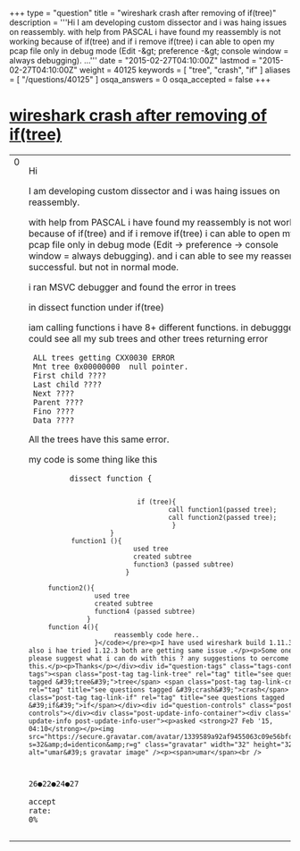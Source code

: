 +++
type = "question"
title = "wireshark crash after removing of if(tree)"
description = '''Hi  I am developing custom dissector and i was haing issues on reassembly. with help from PASCAL i have found my reassembly is not working because of if(tree) and if i remove if(tree) i can able to open my pcap file only in debug mode (Edit -&amp;gt; preference -&amp;gt; console window = always debugging). ...'''
date = "2015-02-27T04:10:00Z"
lastmod = "2015-02-27T04:10:00Z"
weight = 40125
keywords = [ "tree", "crash", "if" ]
aliases = [ "/questions/40125" ]
osqa_answers = 0
osqa_accepted = false
+++

<div class="headNormal">

# [wireshark crash after removing of if(tree)](/questions/40125/wireshark-crash-after-removing-of-iftree)

</div>

<div id="main-body">

<div id="askform">

<table id="question-table" style="width:100%;"><colgroup><col style="width: 50%" /><col style="width: 50%" /></colgroup><tbody><tr class="odd"><td style="width: 30px; vertical-align: top"><div class="vote-buttons"><span id="post-40125-upvote" class="ajax-command post-vote up" rel="nofollow" title="I like this post (click again to cancel)"> </span><div id="post-40125-score" class="post-score" title="current number of votes">0</div><span id="post-40125-downvote" class="ajax-command post-vote down" rel="nofollow" title="I dont like this post (click again to cancel)"> </span> <span id="favorite-mark" class="ajax-command favorite-mark" rel="nofollow" title="mark/unmark this question as favorite (click again to cancel)"> </span><div id="favorite-count" class="favorite-count"></div></div></td><td><div id="item-right"><div class="question-body"><p>Hi</p><p>I am developing custom dissector and i was haing issues on reassembly.</p><p>with help from PASCAL i have found my reassembly is not working because of if(tree) and if i remove if(tree) i can able to open my pcap file only in debug mode (Edit -&gt; preference -&gt; console window = always debugging). and i can able to see my reassembly successful. but not in normal mode.</p><p>i ran MSVC debugger and found the error in trees</p><p>in dissect function under if(tree)</p><p>iam calling functions i have 8+ different functions. in debuggger i could see all my sub trees and other trees returning error</p><pre><code> ALL trees getting CXX0030 ERROR
 Mnt tree 0x00000000  null pointer.
 First child ????
 Last child ????
 Next ????
 Parent ????
 Fino ???? 
 Data ????</code></pre><p>All the trees have this same error.</p><p>my code is some thing like this</p><pre><code>         dissect function {

                                if (tree){
                                        call function1(passed tree);
                                        call function2(passed tree);
                                         }
                         }
               function1 (){
                               used tree 
                               created subtree
                               function3 (passed subtree)
                             }

         function2(){
                     used tree 
                     created subtree
                     function4 (passed subtree)
                   }
         function 4(){
                          reassembly code here..
                     }</code></pre><p>I have used wireshark build 1.11.3 and also i hae tried 1.12.3 both are getting same issue .</p><p>Some one please suggest what i can do with this ? any suggestions to oercome from this.</p><p>Thanks</p></div><div id="question-tags" class="tags-container tags"><span class="post-tag tag-link-tree" rel="tag" title="see questions tagged &#39;tree&#39;">tree</span> <span class="post-tag tag-link-crash" rel="tag" title="see questions tagged &#39;crash&#39;">crash</span> <span class="post-tag tag-link-if" rel="tag" title="see questions tagged &#39;if&#39;">if</span></div><div id="question-controls" class="post-controls"></div><div class="post-update-info-container"><div class="post-update-info post-update-info-user"><p>asked <strong>27 Feb '15, 04:10</strong></p><img src="https://secure.gravatar.com/avatar/1339589a92af9455063c09e56bfc6299?s=32&amp;d=identicon&amp;r=g" class="gravatar" width="32" height="32" alt="umar&#39;s gravatar image" /><p><span>umar</span><br />
<span class="score" title="26 reputation points">26</span><span title="22 badges"><span class="badge1">●</span><span class="badgecount">22</span></span><span title="24 badges"><span class="silver">●</span><span class="badgecount">24</span></span><span title="27 badges"><span class="bronze">●</span><span class="badgecount">27</span></span><br />
<span class="accept_rate" title="Rate of the user&#39;s accepted answers">accept rate:</span> <span title="umar has no accepted answers">0%</span></p></div></div><div id="comments-container-40125" class="comments-container"></div><div id="comment-tools-40125" class="comment-tools"></div><div class="clear"></div><div id="comment-40125-form-container" class="comment-form-container"></div><div class="clear"></div></div></td></tr></tbody></table>

</div>

</div>

